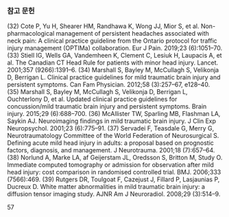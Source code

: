 ### 참고 문헌
(32) Cote P, Yu H, Shearer HM, Randhawa K, Wong JJ, Mior S, et al. Non-pharmacological management of persistent headaches associated with neck pain: A clinical practice guideline from the Ontario protocol for traffic injury management (OPTIMa) collaboration. Eur J Pain. 2019;23 (6):1051–70.
(33) Stiell IG, Wells GA, Vandemheen K, Clement C, Lesiuk H, Laupacis A, et al. The Canadian CT Head Rule for patients with minor head injury. Lancet. 2001;357 (9266):1391–6.
(34) Marshall S, Bayley M, McCullagh S, Velikonja D, Berrigan L. Clinical practice guidelines for mild traumatic brain injury and persistent symptoms. Can Fam Physician. 2012;58 (3):257–67, e128–40.
(35) Marshall S, Bayley M, McCullagh S, Velikonja D, Berrigan L, Ouchterlony D, et al. Updated clinical practice guidelines for concussion/mild traumatic brain injury and persistent symptoms. Brain injury. 2015;29 (6):688–700.
(36) McAllister TW, Sparling MB, Flashman LA, Saykin AJ. Neuroimaging findings in mild traumatic brain injury. J Clin Exp Neuropsychol. 2001;23 (6):775–91.
(37) Servadei F, Teasdale G, Merry G, Neurotraumatology Committee of the World Federation of Neurosurgical S. Defining acute mild head injury in adults: a proposal based on prognostic factors, diagnosis, and management. J Neurotrauma. 2001;18 (7):657–64.
(38) Norlund A, Marke LA, af Geijerstam JL, Oredsson S, Britton M, Study O. Immediate computed tomography or admission for observation after mild head injury: cost comparison in randomised controlled trial. BMJ. 2006;333 (7566):469.
(39) Rutgers DR, Toulgoat F, Cazejust J, Fillard P, Lasjaunias P, Ducreux D. White matter abnormalities in mild traumatic brain injury: a diffusion tensor imaging study. AJNR Am J Neuroradiol. 2008;29 (3):514–9.

<PAGE>57